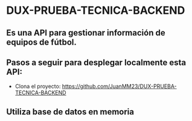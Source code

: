 # DUX-PRUEBA-TECNICA-BACKEND
## Es una API para gestionar información de equipos de fútbol.
## Pasos a seguir para desplegar localmente esta API:
- Clona el proyecto: https://github.com/JuanMM23/DUX-PRUEBA-TECNICA-BACKEND

## Utiliza base de datos en memoria